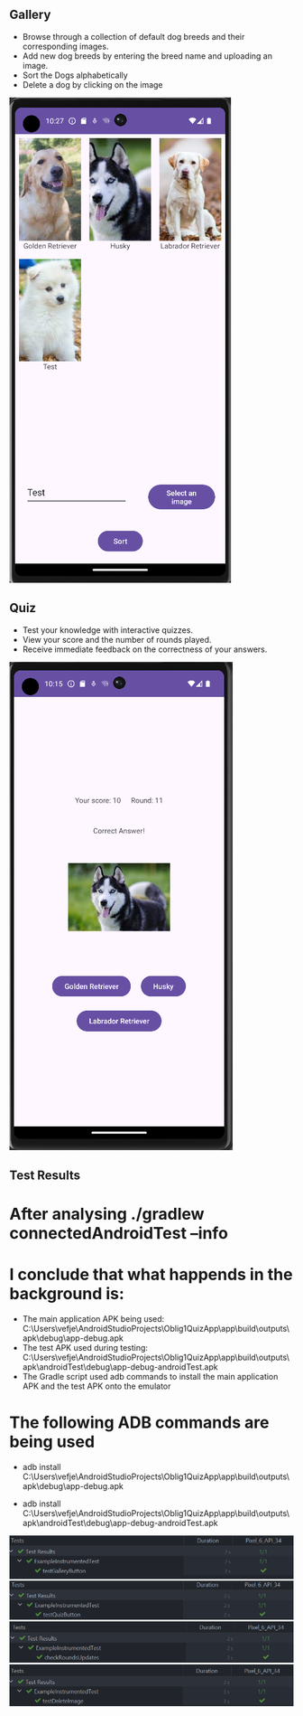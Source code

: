 ## Gallery
- Browse through a collection of default dog breeds and their corresponding images.
- Add new dog breeds by entering the breed name and uploading an image.
- Sort the Dogs alphabetically
- Delete a dog by clicking on the image
  
![Gallery](quizappgallery.png)

## Quiz
- Test your knowledge with interactive quizzes.
- View your score and the number of rounds played.
- Receive immediate feedback on the correctness of your answers.

![Quiz](quiz%20app%202.png)


## Test Results

# After analysing ./gradlew connectedAndroidTest –info
# I conclude that what happends in the background is:
- The main application APK being used: C:\Users\vefje\AndroidStudioProjects\Oblig1QuizApp\app\build\outputs\apk\debug\app-debug.apk
- The test APK used during testing: C:\Users\vefje\AndroidStudioProjects\Oblig1QuizApp\app\build\outputs\apk\androidTest\debug\app-debug-androidTest.apk
- The Gradle script used adb commands to install the main application APK and the test APK onto the emulator

# The following ADB commands are being used
- adb install C:\Users\vefje\AndroidStudioProjects\Oblig1QuizApp\app\build\outputs\apk\debug\app-debug.apk

- adb install C:\Users\vefje\AndroidStudioProjects\Oblig1QuizApp\app\build\outputs\apk\androidTest\debug\app-debug-androidTest.apk

![Test1](test1.png)
![Test2](test2.png)
![Test3](test3.png)
![Test4](test4.png)
